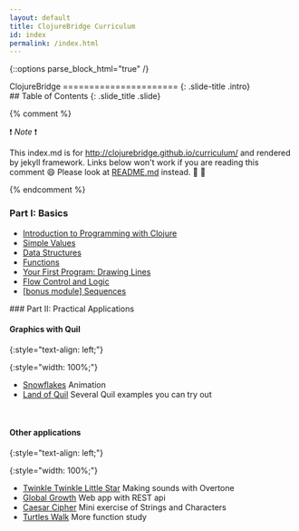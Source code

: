 ```yaml
---
layout: default
title: ClojureBridge Curriculum
id: index
permalink: /index.html
---
```


{::options parse_block_html="true" /}

<section>
ClojureBridge
======================
{: .slide-title .intro}
</section>

 <section>
## Table of Contents
{: .slide_title .slide}

{% comment %}

:exclamation: _Note_ :exclamation:

This index.md is for http://clojurebridge.github.io/curriculum/
and rendered by jekyll framework.
Links below won't work if you are reading this comment :smile:
Please look at [README.md](README.md) instead. :green_heart: :blue_heart:

{% endcomment %}

### Part I: Basics

* [Introduction to Programming with Clojure](outline/intro.html)
* [Simple Values](outline/simple_values.html)
* [Data Structures](outline/data_structures.html)
* [Functions](outline/functions.html)
* [Your First Program: Drawing Lines](https://github.com/clojurebridge-berlin/drawing/blob/master/curriculum/first-program.md)
* [Flow Control and Logic](outline/flow_control.html)
* [[bonus module] Sequences](outline/sequences.html)

</section>

<section>
### Part II: Practical Applications

#### Graphics with Quil
{:style="text-align: left;"}

{:style="width: 100%;"}
* [Snowflakes](https://github.com/ClojureBridge/drawing/blob/master/curriculum/create-something.md) Animation
* [Land of Quil](http://landofquil.we-do-fp.berlin/) Several Quil examples you can try out

&nbsp;

#### Other applications
{:style="text-align: left;"}

{:style="width: 100%;"}
* [Twinkle Twinkle Little Star](https://github.com/ClojureBridge/tones/blob/master/curriculum/01-piano-chords.md) Making sounds with Overtone
* [Global Growth](https://github.com/ClojureBridge/global-growth) Web app with REST api
* [Caesar Cipher](http://clojurebridge.github.io/community-docs/docs/exercises/caesar-cipher/) Mini exercise of Strings and Characters
* [Turtles Walk](https://github.com/ClojureBridge/welcometoclojurebridge/blob/master/outline/TURTLE-SAMPLES.md) More function study

</section>
